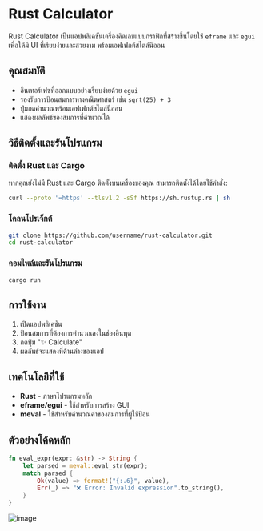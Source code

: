 # Rust Calculator

Rust Calculator เป็นแอปพลิเคชันเครื่องคิดเลขแบบกราฟิกที่สร้างขึ้นโดยใช้ `eframe` และ `egui` เพื่อให้มี UI ที่เรียบง่ายและสวยงาม พร้อมเอฟเฟกต์สไตล์นีออน

## คุณสมบัติ
- อินเทอร์เฟซที่ออกแบบอย่างเรียบง่ายด้วย `egui`
- รองรับการป้อนสมการทางคณิตศาสตร์ เช่น `sqrt(25) + 3`
- ปุ่มกดคำนวณพร้อมเอฟเฟกต์สไตล์นีออน
- แสดงผลลัพธ์ของสมการที่คำนวณได้

## วิธีติดตั้งและรันโปรแกรม

### ติดตั้ง Rust และ Cargo
หากคุณยังไม่มี Rust และ Cargo ติดตั้งบนเครื่องของคุณ สามารถติดตั้งได้โดยใช้คำสั่ง:
```sh
curl --proto '=https' --tlsv1.2 -sSf https://sh.rustup.rs | sh
```

### โคลนโปรเจ็กต์
```sh
git clone https://github.com/username/rust-calculator.git
cd rust-calculator
```

### คอมไพล์และรันโปรแกรม
```sh
cargo run
```

## การใช้งาน
1. เปิดแอปพลิเคชัน
2. ป้อนสมการที่ต้องการคำนวณลงในช่องอินพุต
3. กดปุ่ม "✨ Calculate"
4. ผลลัพธ์จะแสดงที่ด้านล่างของแอป

## เทคโนโลยีที่ใช้
- **Rust** - ภาษาโปรแกรมหลัก
- **eframe/egui** - ใช้สำหรับการสร้าง GUI
- **meval** - ใช้สำหรับคำนวณค่าของสมการที่ผู้ใช้ป้อน

## ตัวอย่างโค้ดหลัก
```rust
fn eval_expr(expr: &str) -> String {
    let parsed = meval::eval_str(expr);
    match parsed {
        Ok(value) => format!("{:.6}", value),
        Err(_) => "❌ Error: Invalid expression".to_string(),
    }
}
```

![image](https://github.com/user-attachments/assets/d29ab6ab-bb4e-4152-bab3-2982fa57c358)
